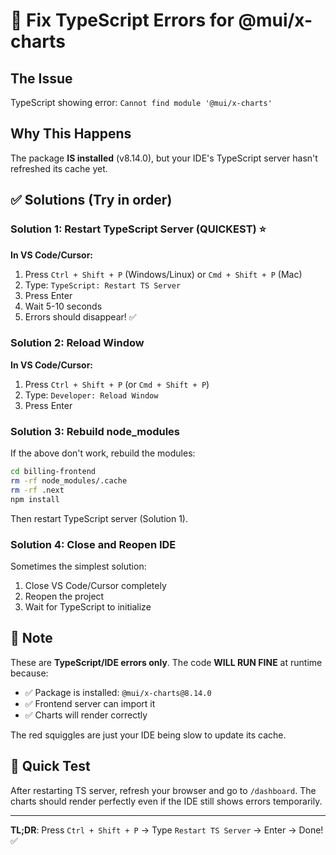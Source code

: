 # 🔧 Fix TypeScript Errors for @mui/x-charts

## The Issue
TypeScript showing error: `Cannot find module '@mui/x-charts'`

## Why This Happens
The package **IS installed** (v8.14.0), but your IDE's TypeScript server hasn't refreshed its cache yet.

## ✅ Solutions (Try in order)

### Solution 1: Restart TypeScript Server (QUICKEST) ⭐

**In VS Code/Cursor:**
1. Press `Ctrl + Shift + P` (Windows/Linux) or `Cmd + Shift + P` (Mac)
2. Type: `TypeScript: Restart TS Server`
3. Press Enter
4. Wait 5-10 seconds
5. Errors should disappear! ✅

### Solution 2: Reload Window

**In VS Code/Cursor:**
1. Press `Ctrl + Shift + P` (or `Cmd + Shift + P`)
2. Type: `Developer: Reload Window`
3. Press Enter

### Solution 3: Rebuild node_modules

If the above don't work, rebuild the modules:

```bash
cd billing-frontend
rm -rf node_modules/.cache
rm -rf .next
npm install
```

Then restart TypeScript server (Solution 1).

### Solution 4: Close and Reopen IDE

Sometimes the simplest solution:
1. Close VS Code/Cursor completely
2. Reopen the project
3. Wait for TypeScript to initialize

## 📝 Note

These are **TypeScript/IDE errors only**. The code **WILL RUN FINE** at runtime because:
- ✅ Package is installed: `@mui/x-charts@8.14.0`
- ✅ Frontend server can import it
- ✅ Charts will render correctly

The red squiggles are just your IDE being slow to update its cache.

## 🚀 Quick Test

After restarting TS server, refresh your browser and go to `/dashboard`. The charts should render perfectly even if the IDE still shows errors temporarily.

---

**TL;DR**: Press `Ctrl + Shift + P` → Type `Restart TS Server` → Enter → Done! ✅

